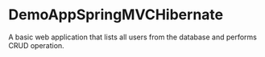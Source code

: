 # DemoAppSpringMVCHibernate
A basic web application that lists all users from the database and performs CRUD operation.
